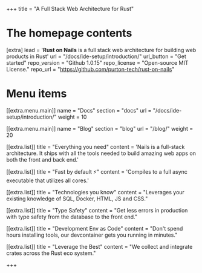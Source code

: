 +++
title = "A Full Stack Web Architecture for Rust"


# The homepage contents
[extra]
lead = '<b>Rust on Nails</b> is a full stack web architecture for building web products in Rust'
url = "/docs/ide-setup/introduction/"
url_button = "Get started"
repo_version =  "Github 1.0.15"
repo_license = "Open-source MIT License."
repo_url = "https://github.com/purton-tech/rust-on-nails"

# Menu items
[[extra.menu.main]]
name = "Docs"
section = "docs"
url = "/docs/ide-setup/introduction/"
weight = 10

[[extra.menu.main]]
name = "Blog"
section = "blog"
url = "/blog/"
weight = 20

[[extra.list]]
title = "Everything you need"
content = 'Nails is a full-stack architecture. It ships with all the tools needed to build amazing web apps on both the front and back end.'

[[extra.list]]
title = "Fast by default ⚡️"
content = 'Compiles to a full async executable that utilizes all cores.'

[[extra.list]]
title = "Technologies you know"
content = "Leverages your existing knowledge of SQL, Docker, HTML, JS and CSS."

[[extra.list]]
title = "Type Safety"
content = "Get less errors in production with type safety from the database to the front end."

[[extra.list]]
title = "Development Env as Code"
content = "Don't spend hours installing tools, our devcontainer gets you running in minutes."

[[extra.list]]
title = "Leverage the Best"
content = "We collect and integrate crates across the Rust eco system."

+++
